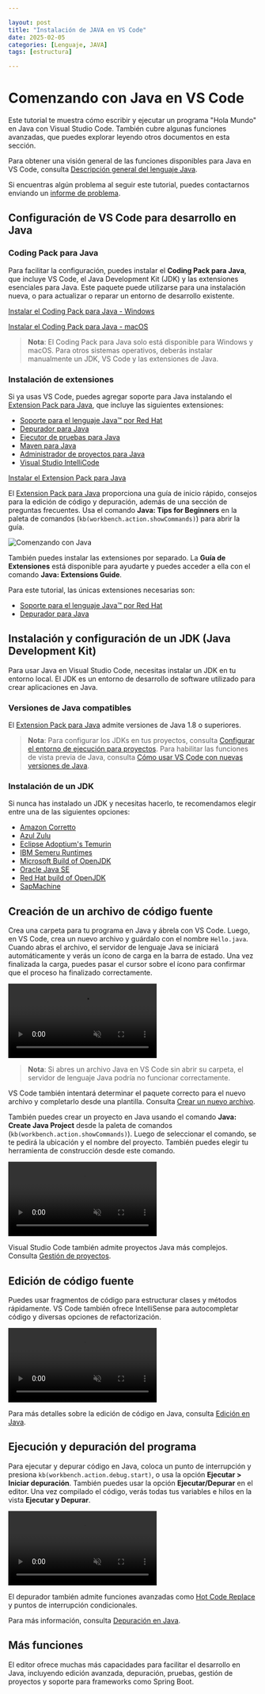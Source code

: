 ```yaml
---

layout: post  
title: "Instalación de JAVA en VS Code"  
date: 2025-02-05  
categories: [Lenguaje, JAVA]  
tags: [estructura]  

---
```


# Comenzando con Java en VS Code

Este tutorial te muestra cómo escribir y ejecutar un programa "Hola Mundo" en Java con Visual Studio Code. También cubre algunas funciones avanzadas, que puedes explorar leyendo otros documentos en esta sección.

Para obtener una visión general de las funciones disponibles para Java en VS Code, consulta [Descripción general del lenguaje Java](https://code.visualstudio.com/docs/languages/java.md).

Si encuentras algún problema al seguir este tutorial, puedes contactarnos enviando un [informe de problema](https://github.com/microsoft/vscode-java-pack/issues).

## Configuración de VS Code para desarrollo en Java

### Coding Pack para Java

Para facilitar la configuración, puedes instalar el **Coding Pack para Java**, que incluye VS Code, el Java Development Kit (JDK) y las extensiones esenciales para Java. Este paquete puede utilizarse para una instalación nueva, o para actualizar o reparar un entorno de desarrollo existente.

<a class="button" onclick="pushCodingPackEvent('java', 'win')" href="https://aka.ms/vscode-java-installer-win">Instalar el Coding Pack para Java - Windows</a>

<a class="button" onclick="pushCodingPackEvent('java', 'mac')" href="https://aka.ms/vscode-java-installer-mac">Instalar el Coding Pack para Java - macOS</a><br>

> **Nota**: El Coding Pack para Java solo está disponible para Windows y macOS. Para otros sistemas operativos, deberás instalar manualmente un JDK, VS Code y las extensiones de Java.

### Instalación de extensiones

Si ya usas VS Code, puedes agregar soporte para Java instalando el [Extension Pack para Java](https://marketplace.visualstudio.com/items?itemName=vscjava.vscode-java-pack), que incluye las siguientes extensiones:

* [Soporte para el lenguaje Java™ por Red Hat](https://marketplace.visualstudio.com/items?itemName=redhat.java)
* [Depurador para Java](https://marketplace.visualstudio.com/items?itemName=vscjava.vscode-java-debug)
* [Ejecutor de pruebas para Java](https://marketplace.visualstudio.com/items?itemName=vscjava.vscode-java-test)
* [Maven para Java](https://marketplace.visualstudio.com/items?itemName=vscjava.vscode-maven)
* [Administrador de proyectos para Java](https://marketplace.visualstudio.com/items?itemName=vscjava.vscode-java-dependency)
* [Visual Studio IntelliCode](https://marketplace.visualstudio.com/items?itemName=VisualStudioExptTeam.vscodeintellicode)

<a class="install-extension-btn" href="vscode:extension/vscjava.vscode-java-pack">Instalar el Extension Pack para Java</a>

El [Extension Pack para Java](https://marketplace.visualstudio.com/items?itemName=vscjava.vscode-java-pack) proporciona una guía de inicio rápido, consejos para la edición de código y depuración, además de una sección de preguntas frecuentes. Usa el comando **Java: Tips for Beginners** en la paleta de comandos (`kb(workbench.action.showCommands)`) para abrir la guía.

![Comenzando con Java](https://code.visualstudio.com/images/java-tutorial/getting-started.png)

También puedes instalar las extensiones por separado. La **Guía de Extensiones** está disponible para ayudarte y puedes acceder a ella con el comando **Java: Extensions Guide**.

Para este tutorial, las únicas extensiones necesarias son:

* [Soporte para el lenguaje Java™ por Red Hat](https://marketplace.visualstudio.com/items?itemName=redhat.java)
* [Depurador para Java](https://marketplace.visualstudio.com/items?itemName=vscjava.vscode-java-debug)

## Instalación y configuración de un JDK (Java Development Kit)

Para usar Java en Visual Studio Code, necesitas instalar un JDK en tu entorno local. El JDK es un entorno de desarrollo de software utilizado para crear aplicaciones en Java.

### Versiones de Java compatibles

El [Extension Pack para Java](https://marketplace.visualstudio.com/items?itemName=vscjava.vscode-java-pack) admite versiones de Java 1.8 o superiores.

> **Nota**: Para configurar los JDKs en tus proyectos, consulta [Configurar el entorno de ejecución para proyectos](https://code.visualstudio.com/docs/java/java-project.md#configure-runtime-for-projects). Para habilitar las funciones de vista previa de Java, consulta [Cómo usar VS Code con nuevas versiones de Java](/docs/java/java-faq.md#how-can-i-use-visual-studio-code-with-new-java-versions).

### Instalación de un JDK

Si nunca has instalado un JDK y necesitas hacerlo, te recomendamos elegir entre una de las siguientes opciones:

* [Amazon Corretto](https://aws.amazon.com/corretto)
* [Azul Zulu](https://www.azul.com/downloads/?package=jdk)
* [Eclipse Adoptium's Temurin](https://adoptium.net/)
* [IBM Semeru Runtimes](https://developer.ibm.com/languages/java/semeru-runtimes)
* [Microsoft Build of OpenJDK](https://www.microsoft.com/openjdk)
* [Oracle Java SE](https://www.oracle.com/java/technologies/javase-downloads.html)
* [Red Hat build of OpenJDK](https://developers.redhat.com/products/openjdk/download)
* [SapMachine](https://sapmachine.io)

## Creación de un archivo de código fuente

Crea una carpeta para tu programa en Java y ábrela con VS Code. Luego, en VS Code, crea un nuevo archivo y guárdalo con el nombre `Hello.java`. Cuando abras el archivo, el servidor de lenguaje Java se iniciará automáticamente y verás un ícono de carga en la barra de estado. Una vez finalizada la carga, puedes pasar el cursor sobre el ícono para confirmar que el proceso ha finalizado correctamente.

<video src="https://code.visualstudio.com/images/java-tutorial/JavaHelloWorld.Standalone.mp4" autoplay loop muted playsinline controls title="Creación de un archivo de código fuente">
</video>

> **Nota**: Si abres un archivo Java en VS Code sin abrir su carpeta, el servidor de lenguaje Java podría no funcionar correctamente.

VS Code también intentará determinar el paquete correcto para el nuevo archivo y completarlo desde una plantilla. Consulta [Crear un nuevo archivo](/docs/java/java-editing.md#create-new-file).

También puedes crear un proyecto en Java usando el comando **Java: Create Java Project** desde la paleta de comandos (`kb(workbench.action.showCommands)`). Luego de seleccionar el comando, se te pedirá la ubicación y el nombre del proyecto. También puedes elegir tu herramienta de construcción desde este comando.

<video src="https://code.visualstudio.com/images/java-tutorial/JavaHelloWorld.Project.mp4" autoplay loop muted playsinline controls title="Crear un proyecto Java">
</video>

Visual Studio Code también admite proyectos Java más complejos. Consulta [Gestión de proyectos](https://code.visualstudio.com/docs/java/java-project.md).

## Edición de código fuente

Puedes usar fragmentos de código para estructurar clases y métodos rápidamente. VS Code también ofrece IntelliSense para autocompletar código y diversas opciones de refactorización.

<video src="https://code.visualstudio.com/images/java-tutorial/edit-code.mp4" autoplay loop muted playsinline controls title="Edición de código fuente">
</video>

Para más detalles sobre la edición de código en Java, consulta [Edición en Java](https://code.visualstudio.com/docs/java/java-editing.md).

## Ejecución y depuración del programa

Para ejecutar y depurar código en Java, coloca un punto de interrupción y presiona `kb(workbench.action.debug.start)`, o usa la opción **Ejecutar > Iniciar depuración**. También puedes usar la opción **Ejecutar/Depurar** en el editor. Una vez compilado el código, verás todas tus variables e hilos en la vista **Ejecutar y Depurar**.

<video src="https://code.visualstudio.com/images/java-tutorial/run-debug.mp4" autoplay loop muted playsinline controls title="Ejecución y depuración del programa">
</video>

El depurador también admite funciones avanzadas como [Hot Code Replace](https://code.visualstudio.com/docs/java/java-debugging.md#hot-code-replace) y puntos de interrupción condicionales.

Para más información, consulta [Depuración en Java](https://code.visualstudio.com/docs/java/java-debugging.md).

## Más funciones

El editor ofrece muchas más capacidades para facilitar el desarrollo en Java, incluyendo edición avanzada, depuración, pruebas, gestión de proyectos y soporte para frameworks como Spring Boot.
